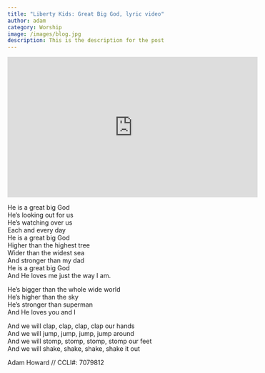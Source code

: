 ```yaml
---
title: "Liberty Kids: Great Big God, lyric video"
author: adam
category: Worship
image: /images/blog.jpg
description: This is the description for the post
---
```


<iframe width="560" height="315" src="https://www.youtube.com/embed/Pfba0Qqysyw" frameborder="0" allowfullscreen></iframe>

He is a great big God  
He’s looking out for us  
He’s watching over us  
Each and every day  
He is a great big God  
Higher than the highest tree  
Wider than the widest sea  
And stronger than my dad  
He is a great big God  
And He loves me just the way I am.  

He’s bigger than the whole wide world  
He’s higher than the sky  
He’s stronger than superman  
And He loves you and I  

And we will clap, clap, clap, clap our hands  
And we will jump, jump, jump, jump around  
And we will stomp, stomp, stomp, stomp our feet  
And we will shake, shake, shake, shake it out  

Adam Howard // CCLI#: 7079812
